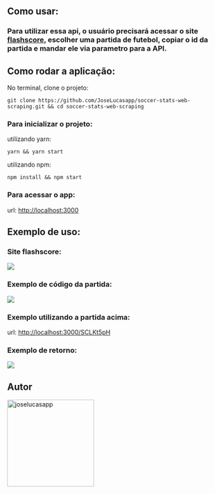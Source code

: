 ## Como usar:
### Para utilizar essa api, o usuário precisará acessar o site <a href='https://www.flashscore.com.br/'>flashscore</a>, escolher uma partida de futebol, copiar o id da partida e mandar ele via parametro para a API.

## Como rodar a aplicação:

No terminal, clone o projeto:
```
git clone https://github.com/JoseLucasapp/soccer-stats-web-scraping.git && cd soccer-stats-web-scraping
```

### Para inicializar o projeto:

utilizando yarn:
```
yarn && yarn start
```

utilizando npm:
```
npm install && npm start
```

### Para acessar o app:

url: <a href='http://localhost:3000'>http://localhost:3000</a>

## Exemplo de uso:

### Site flashscore:
<img src='picture1.png'/>

### Exemplo de código da partida:
<img src='picture2.png'/>

### Exemplo utilizando a partida acima:
url: <a href='http://localhost:3000/SCLKt5pH'>http://localhost:3000/SCLKt5pH</a>

### Exemplo de retorno:
<img src='picture3.png'/>

## Autor
<img src='https://avatars.githubusercontent.com/u/58341307?v=4' title='joselucasapp' alt='joselucasapp' width='200px' heigth='200px' />
